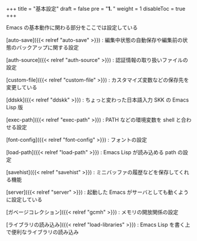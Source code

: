 +++
title = "基本設定"
draft = false
pre = "<b>1. </b>"
weight = 1
disableToc = true
+++

Emacs の基本動作に関わる部分をここでは設定している

[auto-save]({{< relref "auto-save" >}})
: 編集中状態の自動保存や編集前の状態のバックアップに関する設定

[auth-source]({{< relref "auth-source" >}})
: 認証情報の取り扱いファイルの設定

[custom-file]({{< relref "custom-file" >}})
: カスタマイズ変数などの保存先を変更している

[ddskk]({{< relref "ddskk" >}})
: ちょっと変わった日本語入力 SKK の Emacs Lisp 版

[exec-path]({{< relref "exec-path" >}})
: PATH などの環境変数を shell と合わせる設定

[font-config]({{< relref "font-config" >}})
: フォントの設定

[load-path]({{< relref "load-path" >}})
: Emacs Lisp が読み込める path の設定

[savehist]({{< relref "savehist" >}})
: ミニバッファの履歴などを保存してくれる機能

[server]({{< relref "server" >}})
: 起動した Emacs がサーバとしても動くように設定している

[ガベージコレクション]({{< relref "gcmh" >}})
: メモリの開放関係の設定

[ライブラリの読み込み]({{< relref "load-libraries" >}})
: Emacs Lisp を書く上で便利なライブラリの読み込み
